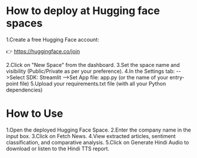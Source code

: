 # How to deploy at Hugging face spaces
1.Create a free Hugging Face account:  

👉 https://huggingface.co/join

2.Click on "New Space" from the dashboard.
3.Set the space name and visibility (Public/Private as per your preference).
4.In the Settings tab:
-->Select SDK: Streamlit
-->Set App file: app.py (or the name of your entry-point file)
5.Upload your requirements.txt file (with all your Python dependencies)

# How to Use
1.Open the deployed Hugging Face Space.
2.Enter the company name in the input box.
3.Click on Fetch News.
4.View extracted articles, sentiment classification, and comparative analysis.
5.Click on Generate Hindi Audio to download or listen to the Hindi TTS report.

